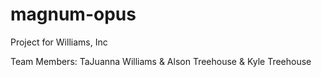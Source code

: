 # magnum-opus

Project for Williams, Inc

Team Members:  TaJuanna Williams & Alson Treehouse & Kyle Treehouse